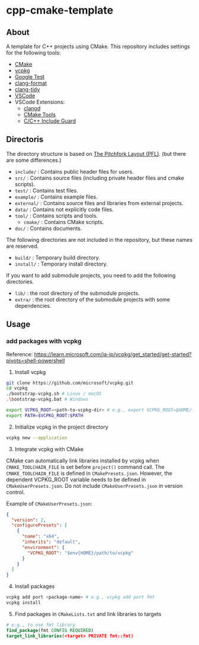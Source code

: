# cpp-cmake-template

## About

A template for C++ projects using CMake.
This repository includes settings for the following tools:

- [CMake](https://cmake.org/)
- [vcpkg](https://github.com/microsoft/vcpkg)
- [Google Test](https://github.com/google/googletest)
- [clang-format](https://clang.llvm.org/docs/ClangFormat.html)
- [clang-tidy](https://clang.llvm.org/extra/clang-tidy/)
- [VSCode](https://code.visualstudio.com/)
- VSCode Extensions:
  - [clangd](https://clangd.llvm.org/)
  - [CMake Tools](https://marketplace.visualstudio.com/items?itemName=ms-vscode.cmake-tools)
  - [C/C++ Include Guard](https://marketplace.visualstudio.com/items?itemName=akiramiyakoda.cppincludeguard)

## Directoris

The directory structure is based on [The Pitchfork Layout (PFL)](https://api.csswg.org/bikeshed/?force=1&url=https://raw.githubusercontent.com/vector-of-bool/pitchfork/develop/data/spec.bs).
(but there are some differences.)

- `include/` : Contains public header files for users.
- `src/` : Contains source files (including private header files and cmake scripts).
- `test/` : Contains test files.
- `example/` : Contains example files.
- `external/` : Contains source files and libraries from external projects.
- `data/` : Contains not explicitly code files.
- `tool/` : Contains scripts and tools.
  - `cmake/` : Contains CMake scripts.
- `doc/` : Contains documents.

The following directories are not included in the repository, but these names are reserved.

- `build/` : Temporary build directory.
- `install/` : Temporary install directory.

If you want to add submodule projects, you need to add the following directories.

- `lib/` : the root directory of the submodule projects.
- `extra/` : the root directory of the submodule projects with some dependencies.

## Usage

### add packages with vcpkg

Reference: https://learn.microsoft.com/ja-jp/vcpkg/get_started/get-started?pivots=shell-powershell

1. Install vcpkg

```sh
git clone https://github.com/microsoft/vcpkg.git
cd vcpkg
./bootstrap-vcpkg.sh # Linux / macOS
.\bootstrap-vcpkg.bat # Windows

export VCPKG_ROOT=<path-to-vcpkg-dir> # e.g., export VCPKG_ROOT=$HOME/.local/vcpkg
export PATH=$VCPKG_ROOT:$PATH
```

2. Initialize vcpkg in the project directory

```sh
vcpkg new --application
```

3. Integrate vcpkg with CMake

CMake can automatically link libraries installed by vcpkg when `CMAKE_TOOLCHAIN_FILE` is set before `project()` command call.
The `CMAKE_TOOLCHAIN_FILE` is defined in `CMakePresets.json`.
However, the dependent VCPKG_ROOT variable needs to be defined in `CMakeUserPresets.json`.
Do not include `CMakeUserPresets.json` in version control.

Example of `CMakeUserPresets.json`:

```json:CMakeUserPresets.json
{
  "version": 2,
  "configurePresets": [
    {
      "name": "x64",
      "inherits": "default",
      "environment": {
        "VCPKG_ROOT": "$env{HOME}/path/to/vcpkg"
      }
    }
  ]
}
```

4. Install packages

```sh
vcpkg add port <package-name> # e.g., vcpkg add port fmt
vcpkg install
```

5. Find packages in `CMakeLists.txt` and link libraries to targets

```cmake
# e.g., to use fmt library
find_package(fmt CONFIG REQUIRED)
target_link_libraries(<target> PRIVATE fmt::fmt)
```
